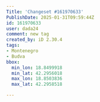 ```yaml
---
Title: 'Changeset #161970633'
PublishDate: 2025-01-31T09:59:44Z
id: 161970633
user: dada24
comment: new tag
created_by: iD 2.30.4
tags:
- Montenegro
- Budva
bbox:
  min_lon: 18.8499918
  min_lat: 42.2956018
  max_lon: 18.8503836
  max_lat: 42.2958518

---
```

